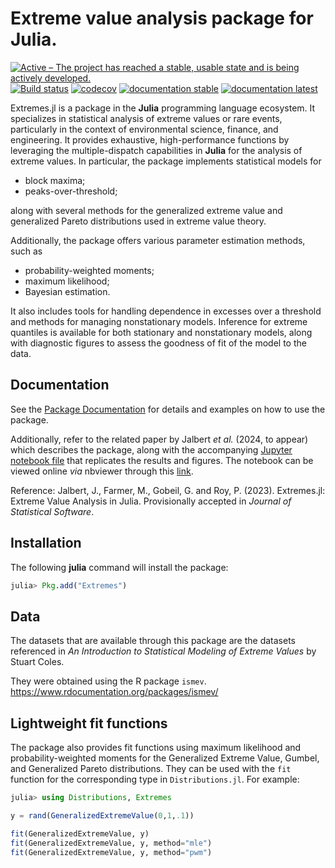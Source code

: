 # Extreme value analysis package for Julia.


[![Active – The project has reached a stable, usable state and is being actively developed.](https://www.repostatus.org/badges/latest/active.svg)](https://www.repostatus.org/#active)
[![Build status](https://github.com/jojal5/Extremes.jl/workflows/CI/badge.svg)](https://github.com/jojal5/Extremes.jl/actions)
[![codecov](https://codecov.io/gh/jojal5/Extremes.jl/branch/master/graph/badge.svg?token=7UGVMF0ENE)](https://codecov.io/gh/jojal5/Extremes.jl)
[![documentation stable](https://img.shields.io/badge/docs-stable-blue.svg)](https://jojal5.github.io/Extremes.jl/stable/)
[![documentation latest](https://img.shields.io/badge/docs-latest-blue.svg)](https://jojal5.github.io/Extremes.jl/dev/)

Extremes.jl is a package in the **Julia** programming language ecosystem. It specializes in statistical analysis of extreme values or rare events, particularly in the context of environmental science, finance, and engineering. It provides exhaustive, high-performance functions by leveraging the multiple-dispatch capabilities in **Julia** for the analysis of extreme values. In particular, the package implements statistical models for

- block maxima;
- peaks-over-threshold;

along with several methods for the generalized extreme value and generalized Pareto distributions used in extreme value theory. 

Additionally, the package offers various parameter estimation methods, such as 

- probability-weighted moments;
- maximum likelihood;
- Bayesian estimation. 

It also includes tools for handling dependence in excesses over a threshold and methods for managing nonstationary models. Inference for extreme quantiles is available for both stationary and nonstationary models, along with diagnostic figures to assess the goodness of fit of the model to the data.

## Documentation

See the [Package Documentation](https://jojal5.github.io/Extremes.jl/dev/) for details and examples on how to use the package.

Additionally, refer to the related paper by Jalbert *et al.* (2024, to appear) which describes the package, along with the accompanying [Jupyter notebook file](docs/src/JOSS/JOSS.ipynb) that replicates the results and figures. The notebook can be viewed online *via* nbviewer through this [link](https://nbviewer.org/github/jojal5/Extremes.jl/blob/dev/docs/src/JOSS/JOSS.ipynb).

Reference: 
Jalbert, J., Farmer, M., Gobeil, G. and Roy, P. (2023). Extremes.jl: Extreme Value Analysis in Julia. Provisionally accepted in *Journal of Statistical Software*.

## Installation

The following **julia** command will install the package:

```julia
julia> Pkg.add("Extremes")
```

## Data
The datasets that are available through this package are the datasets referenced in *An Introduction to Statistical Modeling of Extreme Values* by Stuart Coles.

They were obtained using the R package `ismev`.  
https://www.rdocumentation.org/packages/ismev/  

## Lightweight fit functions

The package also provides fit functions using maximum likelihood and probability-weighted moments for the Generalized Extreme Value, Gumbel, and Generalized Pareto distributions. They can be used with the `fit` function for the corresponding type in `Distributions.jl`. For example:

```julia
julia> using Distributions, Extremes

y = rand(GeneralizedExtremeValue(0,1,.1))

fit(GeneralizedExtremeValue, y)
fit(GeneralizedExtremeValue, y, method="mle")
fit(GeneralizedExtremeValue, y, method="pwm")
```